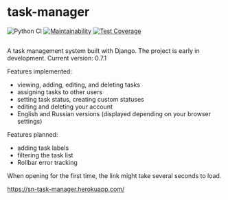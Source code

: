# task-manager  
![Python CI](https://github.com/sharknoise/task-manager/workflows/Python%20CI/badge.svg?branch=main)
[![Maintainability](https://api.codeclimate.com/v1/badges/bfeb50561265e4d3d51c/maintainability)](https://codeclimate.com/github/sharknoise/task-manager/maintainability)
[![Test Coverage](https://api.codeclimate.com/v1/badges/bfeb50561265e4d3d51c/test_coverage)](https://codeclimate.com/github/sharknoise/task-manager/test_coverage)
##
A task management system built with Django. The project is early in development. Current version: 0.7.1
  
Features implemented:
- viewing, adding, editing, and deleting tasks
- assigning tasks to other users
- setting task status, creating custom statuses
- editing and deleting your account 
- English and Russian versions (displayed depending on your browser settings)
  
Features planned:
- adding task labels
- filtering the task list
- Rollbar error tracking
  
When opening for the first time, the link might take several seconds to load. 
  
https://sn-task-manager.herokuapp.com/
